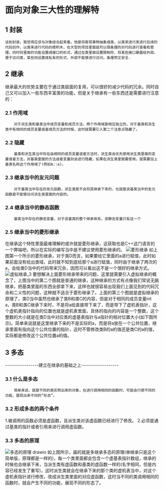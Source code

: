 # 面向对象三大性的理解特
## 1 封装
    谈到封装，我觉得应该与对象结合起来看，他是将客观事物抽象成类，以类来进行来进行后续的代码创作，以类来进行代码的搭积木，在大型的项目里面就可以很条理的对代码进行查看和管理。同时将里面的功能设置成接口的形式，通过在类里面设置限制符，将某些接口暴露给外部，便于访问类，某些则设置成私有的形式，外部不能够进行访问，条理而又安全.
## 2 继承
  继承最大的优势主要在于通过类层面的复用，可以很好的减少代码的冗余。同时自己又可以加入一些东西丰富类的功能，但是关于继承有一些东西还是需要进行注意的：
### 2.1 作用域
        对于派生类和基类当中成员变量和成员方法，两个作用域是相互独立的，对于基类和派生类中有相同的成员变量或者成员方法的时候，这时就需要引入第二个注意点隐藏了。
### 2.2 隐藏
        基类和派生类当中存在由相同的成员变量或者方法时，派生类会优先使用派生类里面的变量或者方法，对基类里面的方法或者变量则会进行隐藏，如果在派生类里面要使用，就需要加上基类名称这个作用域了(例如A::a)。
### 2.3 继承当中的友元问题
        对于基类当中存在的友元函数，派生类是不会将其继承下来的，也就是说基类当中的友元函数是不能够访问派生类里面的内容的。
### 2.4 继承当中的静态函数  
        基类当中存在的静态变量，对于该基类的整个继承体系，该静态变量只有这一个
### 2.5 继承当中的菱形继承  
在继承这个特性里面最难理解的或许就是菱形继承，这获取也是C++这门语言的一个弊端吧，所以在实际的编写当中是不建议使用菱形继承的。
![菱形继承](https://user-images.githubusercontent.com/104414865/233884989-1f2be19c-e109-4f76-9200-696307f14ec6.png)
 如上图第一个所示的菱形继承，对于类D而言，如果要给它里面的a进行赋值，此时如果前面没有给出类域，此时就不知到底给那个a进行赋值，同时由于继承了两次的a，会给类D当中的代码带来冗余，因而可以看出这不是一个很好的继承方式。
 ![虚拟继承_3](https://user-images.githubusercontent.com/104414865/233885233-80ef76bb-c4cb-4ef9-a5dd-0ea371d03bb5.png)
        要想解决上面菱形继承带来的问题，这里就需要引入虚拟继承的概念了，上图当中的第二个图就是普通的继承，这种继承的方式有点像我们常说无脑继承，把基类里面的东西全部拿下来，这样也就很容易出现我们上面见到的代码冗余和二义性的问题，这种就不适合于菱形继承了。上面的第三个图就是虚拟继承的原理了，类D当中虽然也继承了类B和类C的内容，但是对于相同的成员变量int a，类B和类C继承下来时，不是将a给直接带下来了，而是带下了虚机表指针，这个虚机表指针指向的位置也就是虚机表里面，具体的指向的内容是一个整数，这个整数的大小就是在类D当中对应类的虚基表指针与a指针的相对位置大小(如下图所示)。简单来说就是这里继承下来的不是实际的a，而是将a放在一个公共位置，继承里面有指向这个公共位置的指针，这时不管修改类B的a的值还是类C的a的值，实际都是修改这个公共位置a的值。
## 3 多态
 -----------------建立在继承的基础之上-------------------
### 3.1 什么是多态  
        简单来说，就是不同的类实例出来的对象，在进行调用相同的函数时，可能会行使不同的功能，展现出来不同的“形态”。
### 3.2 形成多态的两个条件
1.被调用的函数必须是虚函数，且派生类对该虚函数已经进行了修改。 
2.必须是通过基类的指针或者引用来进行调用虚函数。 
### 3.3 多态的原理  
![多态的原理 drawio](https://user-images.githubusercontent.com/104414865/233885156-b4ec14b3-99ff-4acb-b2ea-43d999ae81d7.png)
        如上图所示，画的就是多继承多态的原理(单继承只是这个简单版，原理都是一样的)，每一个类里面都会包含一个虚基表指针数组，继承的时候也会继承下来，当派生类有虚函数和基类的虚函数一样的(名字相同，但是内容已经发生了重写)，这时派生类就会在继承下来的那个类的虚机表当中，对这个虚机表指针进行修改，改成派生类里面的对应虚函数，这时当不同的类调用相同的函数时，就会产生不同的功能，展现不同的形态了。

